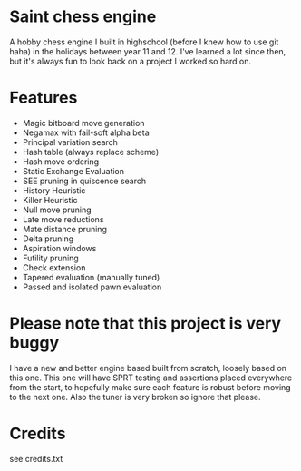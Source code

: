 # Saint chess engine
A hobby chess engine I built in highschool (before I knew how to use git haha) in the holidays between year 11 and 12.
I've learned a lot since then, but it's always fun to look back on a project I worked so hard on.

# Features
- Magic bitboard move generation
- Negamax with fail-soft alpha beta
- Principal variation search
- Hash table (always replace scheme)
- Hash move ordering
- Static Exchange Evaluation
- SEE pruning in quiscence search
- History Heuristic
- Killer Heuristic
- Null move pruning
- Late move reductions
- Mate distance pruning
- Delta pruning
- Aspiration windows
- Futility pruning
- Check extension
- Tapered evaluation (manually tuned)
- Passed and isolated pawn evaluation

# **Please note that this project is very buggy**
I have a new and better engine based built from scratch, loosely based on this one. This one will have SPRT testing and assertions placed everywhere from the start, to hopefully make sure each feature is robust before moving to the next one.
Also the tuner is very broken so ignore that please.

# Credits
see credits.txt
